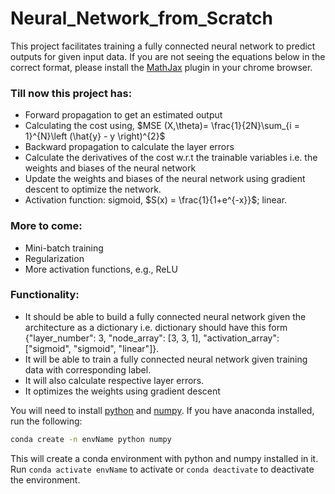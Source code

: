 # Neural_Network_from_Scratch
This project facilitates training a fully connected neural network to predict outputs for given input data. If you are not seeing the equations below in the correct format, please install the [MathJax](https://chrome.google.com/webstore/detail/mathjax-plugin-for-github/ioemnmodlmafdkllaclgeombjnmnbima?hl=en) plugin in your chrome browser.

### Till now this project has:

  - Forward propagation to get an estimated output
  - Calculating the cost using, $MSE (X,\theta)= \frac{1}{2N}\sum_{i = 1}^{N}\left (\hat{y} - y \right)^{2}$
  - Backward propagation to calculate the layer errors
  - Calculate the derivatives of the cost w.r.t the trainable variables i.e. the weights and biases of the neural network
  - Update the weights and biases of the neural network using gradient descent to optimize the network.
  - Activation function: sigmoid, $S(x) = \frac{1}{1+e^{-x}}$; linear.

### More to come:

  - Mini-batch training
  - Regularization
  - More activation functions, e.g., ReLU
  
### Functionality:
  - It should be able to build a fully connected neural network given the architecture as a dictionary i.e. dictionary should have this form {"layer_number": 3, "node_array": [3, 3, 1], "activation_array": ["sigmoid", "sigmoid", "linear"]}.
  - It will be able to train a fully connected neural network given training data with corresponding label.
  - It will also calculate respective layer errors.
  - It optimizes the weights using gradient descent

You will need to install [python](https://www.python.org) and [numpy](https://numpy.org). If you have anaconda installed, run the following:
```bash
conda create -n envName python numpy
```
This will create a conda environment with python and numpy installed in it. Run `conda activate envName` to activate or `conda deactivate` to deactivate the environment.